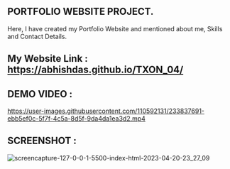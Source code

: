## PORTFOLIO WEBSITE PROJECT.
Here, I have created my Portfolio Website and mentioned about me, Skills and Contact Details.

## My Website Link : https://abhishdas.github.io/TXON_04/

## DEMO VIDEO :

https://user-images.githubusercontent.com/110592131/233837691-ebb5ef0c-5f7f-4c5a-8d5f-9da4da1ea3d2.mp4


## SCREENSHOT :
![screencapture-127-0-0-1-5500-index-html-2023-04-20-23_27_09](https://user-images.githubusercontent.com/110592131/233450037-6c4c7413-b24c-424b-9d80-f3aa8e711c8a.png)
